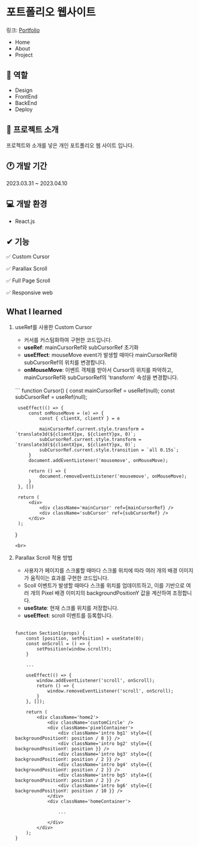 # 포트폴리오 웹사이트
링크: [Portfolio](https://kosy0907.github.io/Portfolio/)
- Home
- About
- Project

## 📑 역할
- Design
- FrontEnd
- BackEnd
- Deploy

## 💬 프로젝트 소개
프로젝트와 소개를 넣은 개인 포트폴리오 웹 사이트 입니다.

## 🕐 개발 기간
2023.03.31 ~ 2023.04.10

## 💻 개발 환경
- React.js

## ✔ 기능
✅ Custom Cursor

✅ Parallax Scroll

✅ Full Page Scroll

✅ Responsive web

## What I learned
1. useRef를 사용한 Custom Cursor
    - 커서를 커스텀화하여 구현한 코드입니다. 
    - **useRef**: mainCursorRef와 subCursorRef 초기화
    - **useEffect**: mouseMove event가 발생할 때마다 mainCursorRef와 subCursorRef의 위치를 변경합니다.
    - **onMouseMove**: 이벤트 객체를 받아서 Cursor의 위치를 파악하고, mainCursorRef와 subCursorRef의 'transform' 속성을 변경합니다.   
    <br>
    ```
    function Cursor() {
        const mainCursorRef = useRef(null);
        const subCursorRef = useRef(null);

        useEffect(() => {
            const onMouseMove = (e) => {
                const { clientX, clientY } = e

                mainCursorRef.current.style.transform = `translate3d(${clientX}px, ${clientY}px, 0)`;
                subCursorRef.current.style.transform = `translate3d(${clientX}px, ${clientY}px, 0)`;
                subCursorRef.current.style.transition = `all 0.15s`;
            }
            document.addEventListener('mousemove', onMouseMove);

            return () => {
                document.removeEventListener('mousemove', onMouseMove);
            }
        }, [])

        return (
            <div>
                <div className='mainCursor' ref={mainCursorRef} />
                <div className='subCursor' ref={subCursorRef} />
            </div>
        );
    }
    ```
    <br>
2. Parallax Scroll 적용 방법
    - 사용자가 페이지를 스크롤할 때마다 스크롤 위치에 따라 여러 개의 배경 이미지가 움직이는 효과를 구현한 코드입니다.
    - Scoll 이벤트가 발생할 때마다 스크롤 위치를 업데이트하고, 이를 기반으로 여러 개의 Pixel 배경 이미지의 backgroundPositionY 값을 계산하여 조정합니다.
    - **useState**: 현재 스크롤 위치를 저장합니다.
    - **useEffect**: scroll 이벤트를 등록합니다.  
    <br>
    
    ```
    function Section1(props) {
        const [position, setPosition] = useState(0);
        const onScroll = () => {
            setPosition(window.scrollY);
        }

        ...

        useEffect(() => {
            window.addEventListener('scroll', onScroll);
            return () => {
                window.removeEventListener('scroll', onScroll);
            }
        }, []);

        return (
            <div className='home2'>
                <div className='customCircle' />
                <div className='pixelContainer'>
                    <div className='intro bg1' style={{ backgroundPositionY: position / 8 }} />
                    <div className='intro bg2' style={{ backgroundPositionY: position }} />
                    <div className='intro bg3' style={{ backgroundPositionY: position / 2 }} />
                    <div className='intro bg4' style={{ backgroundPositionY: position / 2 }} />
                    <div className='intro bg5' style={{ backgroundPositionY: position / 2 }} />
                    <div className='intro bg6' style={{ backgroundPositionY: position / 10 }} />
                </div>
                <div className='homeContainer'>

                    ...
                
                </div>
            </div>
        );
    }
    ```
